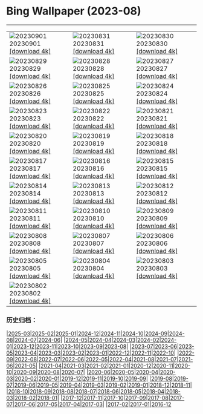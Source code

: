 # Bing Wallpaper (2023-08)
**************

<table><tr><td><img class="wallpaper" src="https://www.bing.com/th?id=OHR.TurkeyTailMush_EN-GB2359636986_1920x1080.jpg" alt="20230901"> 20230901 <a class="wallpaper_link" href="https://www.bing.com/th?id=OHR.TurkeyTailMush_EN-GB2359636986_UHD.jpg">[download 4k]</a></td><td><img class="wallpaper" src="https://www.bing.com/th?id=OHR.IronwoodCactus_EN-GB2435607805_1920x1080.jpg" alt="20230831"> 20230831 <a class="wallpaper_link" href="https://www.bing.com/th?id=OHR.IronwoodCactus_EN-GB2435607805_UHD.jpg">[download 4k]</a></td><td><img class="wallpaper" src="https://www.bing.com/th?id=OHR.NingalooShark_EN-GB2488880393_1920x1080.jpg" alt="20230830"> 20230830 <a class="wallpaper_link" href="https://www.bing.com/th?id=OHR.NingalooShark_EN-GB2488880393_UHD.jpg">[download 4k]</a></td></tr><tr><td><img class="wallpaper" src="https://www.bing.com/th?id=OHR.MangrovePark_EN-GB9980790677_1920x1080.jpg" alt="20230829"> 20230829 <a class="wallpaper_link" href="https://www.bing.com/th?id=OHR.MangrovePark_EN-GB9980790677_UHD.jpg">[download 4k]</a></td><td><img class="wallpaper" src="https://www.bing.com/th?id=OHR.DubrovnikHarbor_EN-GB2595523896_1920x1080.jpg" alt="20230828"> 20230828 <a class="wallpaper_link" href="https://www.bing.com/th?id=OHR.DubrovnikHarbor_EN-GB2595523896_UHD.jpg">[download 4k]</a></td><td><img class="wallpaper" src="https://www.bing.com/th?id=OHR.NottingHillCarnivalUK_EN-GB4084408815_1920x1080.jpg" alt="20230827"> 20230827 <a class="wallpaper_link" href="https://www.bing.com/th?id=OHR.NottingHillCarnivalUK_EN-GB4084408815_UHD.jpg">[download 4k]</a></td></tr><tr><td><img class="wallpaper" src="https://www.bing.com/th?id=OHR.MuseumIsland_EN-GB2659579604_1920x1080.jpg" alt="20230826"> 20230826 <a class="wallpaper_link" href="https://www.bing.com/th?id=OHR.MuseumIsland_EN-GB2659579604_UHD.jpg">[download 4k]</a></td><td><img class="wallpaper" src="https://www.bing.com/th?id=OHR.YellowstoneFalls_EN-GB2715423091_1920x1080.jpg" alt="20230825"> 20230825 <a class="wallpaper_link" href="https://www.bing.com/th?id=OHR.YellowstoneFalls_EN-GB2715423091_UHD.jpg">[download 4k]</a></td><td><img class="wallpaper" src="https://www.bing.com/th?id=OHR.SharkFinCove_EN-GB1405629426_1920x1080.jpg" alt="20230824"> 20230824 <a class="wallpaper_link" href="https://www.bing.com/th?id=OHR.SharkFinCove_EN-GB1405629426_UHD.jpg">[download 4k]</a></td></tr><tr><td><img class="wallpaper" src="https://www.bing.com/th?id=OHR.SkogafossWaterfall_EN-GB8609831067_1920x1080.jpg" alt="20230823"> 20230823 <a class="wallpaper_link" href="https://www.bing.com/th?id=OHR.SkogafossWaterfall_EN-GB8609831067_UHD.jpg">[download 4k]</a></td><td><img class="wallpaper" src="https://www.bing.com/th?id=OHR.TunisiaAmphitheatre_EN-GB8662535269_1920x1080.jpg" alt="20230822"> 20230822 <a class="wallpaper_link" href="https://www.bing.com/th?id=OHR.TunisiaAmphitheatre_EN-GB8662535269_UHD.jpg">[download 4k]</a></td><td><img class="wallpaper" src="https://www.bing.com/th?id=OHR.CotswoldEngland_EN-GB8705579866_1920x1080.jpg" alt="20230821"> 20230821 <a class="wallpaper_link" href="https://www.bing.com/th?id=OHR.CotswoldEngland_EN-GB8705579866_UHD.jpg">[download 4k]</a></td></tr><tr><td><img class="wallpaper" src="https://www.bing.com/th?id=OHR.StartPointLight_EN-GB8752172309_1920x1080.jpg" alt="20230820"> 20230820 <a class="wallpaper_link" href="https://www.bing.com/th?id=OHR.StartPointLight_EN-GB8752172309_UHD.jpg">[download 4k]</a></td><td><img class="wallpaper" src="https://www.bing.com/th?id=OHR.CameraSquirrel_EN-GB8816985093_1920x1080.jpg" alt="20230819"> 20230819 <a class="wallpaper_link" href="https://www.bing.com/th?id=OHR.CameraSquirrel_EN-GB8816985093_UHD.jpg">[download 4k]</a></td><td><img class="wallpaper" src="https://www.bing.com/th?id=OHR.AvatarMountain_EN-GB8866230548_1920x1080.jpg" alt="20230818"> 20230818 <a class="wallpaper_link" href="https://www.bing.com/th?id=OHR.AvatarMountain_EN-GB8866230548_UHD.jpg">[download 4k]</a></td></tr><tr><td><img class="wallpaper" src="https://www.bing.com/th?id=OHR.InfinityTaipei_EN-GB3498072213_1920x1080.jpg" alt="20230817"> 20230817 <a class="wallpaper_link" href="https://www.bing.com/th?id=OHR.InfinityTaipei_EN-GB3498072213_UHD.jpg">[download 4k]</a></td><td><img class="wallpaper" src="https://www.bing.com/th?id=OHR.KeyWestBridge_EN-GB5461803500_1920x1080.jpg" alt="20230816"> 20230816 <a class="wallpaper_link" href="https://www.bing.com/th?id=OHR.KeyWestBridge_EN-GB5461803500_UHD.jpg">[download 4k]</a></td><td><img class="wallpaper" src="https://www.bing.com/th?id=OHR.TaorminaSquare_EN-GB8740194258_1920x1080.jpg" alt="20230815"> 20230815 <a class="wallpaper_link" href="https://www.bing.com/th?id=OHR.TaorminaSquare_EN-GB8740194258_UHD.jpg">[download 4k]</a></td></tr><tr><td><img class="wallpaper" src="https://www.bing.com/th?id=OHR.GeckoLeaf_EN-GB5757875928_1920x1080.jpg" alt="20230814"> 20230814 <a class="wallpaper_link" href="https://www.bing.com/th?id=OHR.GeckoLeaf_EN-GB5757875928_UHD.jpg">[download 4k]</a></td><td><img class="wallpaper" src="https://www.bing.com/th?id=OHR.PerseidsOregon_EN-GB5150858972_1920x1080.jpg" alt="20230813"> 20230813 <a class="wallpaper_link" href="https://www.bing.com/th?id=OHR.PerseidsOregon_EN-GB5150858972_UHD.jpg">[download 4k]</a></td><td><img class="wallpaper" src="https://www.bing.com/th?id=OHR.ThreeElephants_EN-GB4525682311_1920x1080.jpg" alt="20230812"> 20230812 <a class="wallpaper_link" href="https://www.bing.com/th?id=OHR.ThreeElephants_EN-GB4525682311_UHD.jpg">[download 4k]</a></td></tr><tr><td><img class="wallpaper" src="https://www.bing.com/th?id=OHR.JupiterArtland_EN-GB9945954450_1920x1080.jpg" alt="20230811"> 20230811 <a class="wallpaper_link" href="https://www.bing.com/th?id=OHR.JupiterArtland_EN-GB9945954450_UHD.jpg">[download 4k]</a></td><td><img class="wallpaper" src="https://www.bing.com/th?id=OHR.WorldLionDay_EN-GB2950747752_1920x1080.jpg" alt="20230810"> 20230810 <a class="wallpaper_link" href="https://www.bing.com/th?id=OHR.WorldLionDay_EN-GB2950747752_UHD.jpg">[download 4k]</a></td><td><img class="wallpaper" src="https://www.bing.com/th?id=OHR.BathurstArt_EN-GB5230437301_1920x1080.jpg" alt="20230809"> 20230809 <a class="wallpaper_link" href="https://www.bing.com/th?id=OHR.BathurstArt_EN-GB5230437301_UHD.jpg">[download 4k]</a></td></tr><tr><td><img class="wallpaper" src="https://www.bing.com/th?id=OHR.MichaelsMountCornwall_EN-GB2571189638_1920x1080.jpg" alt="20230808"> 20230808 <a class="wallpaper_link" href="https://www.bing.com/th?id=OHR.MichaelsMountCornwall_EN-GB2571189638_UHD.jpg">[download 4k]</a></td><td><img class="wallpaper" src="https://www.bing.com/th?id=OHR.BodieNC_EN-GB1725462371_1920x1080.jpg" alt="20230807"> 20230807 <a class="wallpaper_link" href="https://www.bing.com/th?id=OHR.BodieNC_EN-GB1725462371_UHD.jpg">[download 4k]</a></td><td><img class="wallpaper" src="https://www.bing.com/th?id=OHR.NaganoPond_EN-GB0382059808_1920x1080.jpg" alt="20230806"> 20230806 <a class="wallpaper_link" href="https://www.bing.com/th?id=OHR.NaganoPond_EN-GB0382059808_UHD.jpg">[download 4k]</a></td></tr><tr><td><img class="wallpaper" src="https://www.bing.com/th?id=OHR.AtlanticPuffin_EN-GB2052526705_1920x1080.jpg" alt="20230805"> 20230805 <a class="wallpaper_link" href="https://www.bing.com/th?id=OHR.AtlanticPuffin_EN-GB2052526705_UHD.jpg">[download 4k]</a></td><td><img class="wallpaper" src="https://www.bing.com/th?id=OHR.GothicRuins_EN-GB8583804853_1920x1080.jpg" alt="20230804"> 20230804 <a class="wallpaper_link" href="https://www.bing.com/th?id=OHR.GothicRuins_EN-GB8583804853_UHD.jpg">[download 4k]</a></td><td><img class="wallpaper" src="https://www.bing.com/th?id=OHR.ZelenciSprings_EN-GB9091067954_1920x1080.jpg" alt="20230803"> 20230803 <a class="wallpaper_link" href="https://www.bing.com/th?id=OHR.ZelenciSprings_EN-GB9091067954_UHD.jpg">[download 4k]</a></td></tr><tr><td><img class="wallpaper" src="https://www.bing.com/th?id=OHR.CapitolButte_EN-GB7380981920_1920x1080.jpg" alt="20230802"> 20230802 <a class="wallpaper_link" href="https://www.bing.com/th?id=OHR.CapitolButte_EN-GB7380981920_UHD.jpg">[download 4k]</a></td><td></td><td></td></tr></table>

### 历史归档：

|[2025-03](/../2025-03/2025-03.md)|[2025-02](/../2025-02/2025-02.md)|[2025-01](/../2025-01/2025-01.md)|[2024-12](/../2024-12/2024-12.md)|[2024-11](/../2024-11/2024-11.md)|[2024-10](/../2024-10/2024-10.md)|[2024-09](/../2024-09/2024-09.md)|[2024-08](/../2024-08/2024-08.md)|[2024-07](/../2024-07/2024-07.md)|[2024-06](/../2024-06/2024-06.md)|
|[2024-05](/../2024-05/2024-05.md)|[2024-04](/../2024-04/2024-04.md)|[2024-03](/../2024-03/2024-03.md)|[2024-02](/../2024-02/2024-02.md)|[2024-01](/../2024-01/2024-01.md)|[2023-12](/../2023-12/2023-12.md)|[2023-11](/../2023-11/2023-11.md)|[2023-10](/../2023-10/2023-10.md)|[2023-09](/../2023-09/2023-09.md)|[2023-08](/2023-08.md)|
|[2023-07](/../2023-07/2023-07.md)|[2023-06](/../2023-06/2023-06.md)|[2023-05](/../2023-05/2023-05.md)|[2023-04](/../2023-04/2023-04.md)|[2023-03](/../2023-03/2023-03.md)|[2023-02](/../2023-02/2023-02.md)|[2023-01](/../2023-01/2023-01.md)|[2022-12](/../2022-12/2022-12.md)|[2022-11](/../2022-11/2022-11.md)|[2022-10](/../2022-10/2022-10.md)|
|[2022-09](/../2022-09/2022-09.md)|[2022-08](/../2022-08/2022-08.md)|[2022-07](/../2022-07/2022-07.md)|[2022-06](/../2022-06/2022-06.md)|[2022-05](/../2022-05/2022-05.md)|[2022-04](/../2022-04/2022-04.md)|[2021-08](/../2021-08/2021-08.md)|[2021-07](/../2021-07/2021-07.md)|[2021-06](/../2021-06/2021-06.md)|[2021-05](/../2021-05/2021-05.md)|
|[2021-04](/../2021-04/2021-04.md)|[2021-03](/../2021-03/2021-03.md)|[2021-02](/../2021-02/2021-02.md)|[2021-01](/../2021-01/2021-01.md)|[2020-12](/../2020-12/2020-12.md)|[2020-11](/../2020-11/2020-11.md)|[2020-10](/../2020-10/2020-10.md)|[2020-09](/../2020-09/2020-09.md)|[2020-08](/../2020-08/2020-08.md)|[2020-07](/../2020-07/2020-07.md)|
|[2020-06](/../2020-06/2020-06.md)|[2020-05](/../2020-05/2020-05.md)|[2020-04](/../2020-04/2020-04.md)|[2020-03](/../2020-03/2020-03.md)|[2020-02](/../2020-02/2020-02.md)|[2020-01](/../2020-01/2020-01.md)|[2019-12](/../2019-12/2019-12.md)|[2019-11](/../2019-11/2019-11.md)|[2019-10](/../2019-10/2019-10.md)|[2019-09](/../2019-09/2019-09.md)|
|[2019-08](/../2019-08/2019-08.md)|[2019-07](/../2019-07/2019-07.md)|[2019-06](/../2019-06/2019-06.md)|[2019-05](/../2019-05/2019-05.md)|[2019-04](/../2019-04/2019-04.md)|[2019-03](/../2019-03/2019-03.md)|[2019-02](/../2019-02/2019-02.md)|[2019-01](/../2019-01/2019-01.md)|[2018-12](/../2018-12/2018-12.md)|[2018-11](/../2018-11/2018-11.md)|
|[2018-10](/../2018-10/2018-10.md)|[2018-09](/../2018-09/2018-09.md)|[2018-08](/../2018-08/2018-08.md)|[2018-07](/../2018-07/2018-07.md)|[2018-06](/../2018-06/2018-06.md)|[2018-05](/../2018-05/2018-05.md)|[2018-04](/../2018-04/2018-04.md)|[2018-03](/../2018-03/2018-03.md)|[2018-02](/../2018-02/2018-02.md)|[2018-01](/../2018-01/2018-01.md)|
|[2017-12](/../2017-12/2017-12.md)|[2017-11](/../2017-11/2017-11.md)|[2017-10](/../2017-10/2017-10.md)|[2017-09](/../2017-09/2017-09.md)|[2017-08](/../2017-08/2017-08.md)|[2017-07](/../2017-07/2017-07.md)|[2017-06](/../2017-06/2017-06.md)|[2017-05](/../2017-05/2017-05.md)|[2017-04](/../2017-04/2017-04.md)|[2017-03](/../2017-03/2017-03.md)|
|[2017-02](/../2017-02/2017-02.md)|[2017-01](/../2017-01/2017-01.md)|[2016-12](/../2016-12/2016-12.md)